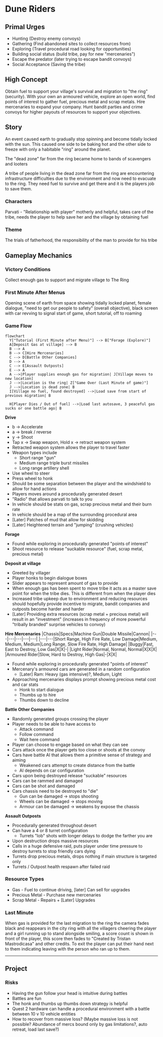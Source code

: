 # Dune Riders

## Primal Urges

- Hunting (Destroy enemy convoys)
- Gathering (Find abandoned sites to collect resources from)
- Exploring (Travel procedural road looking for opportunities)
- Building social status (build tribe, pay for new "mercenaries")
- Escape the predator (later trying to escape bandit convoys)
- Social Acceptance (Saving the tribe)

## High Concept

Obtain fuel to support your village's survival and migration to "the ring" (security). With your own an armoured vehicle, explore an open world, find points of interest to gather fuel, precious metal and scrap metals. Hire mercenaries to expand your company. Hunt bandit parties and crime convoys for higher payouts of resources to support your objectives.

## Story

An event caused earth to gradually stop spinning and become tidally locked with the sun. This caused one side to be baking hot and the other side to freeze with only a habitable "ring" around the planet.

The "dead zone" far from the ring became home to bands of scavengers and looters

A tribe of people living in the dead zone far from the ring are encountering infrastructure difficulties due to the environment and now need to evacuate to the ring. They need fuel to survive and get there and it is the players job to save them.

### Characters

Parvati - "Relationship with player" motherly and helpful, takes care of the tribe, needs the player to help save her and the village by obtaining fuel

### Theme

The trials of fatherhood, the responsibility of the man to provide for his tribe

## Gameplay Mechanics

### Victory Conditions

Collect enough gas to support and migrate village to The Ring

### First Minute After Menus

Opening scene of earth from space showing tidally locked planet, female dialogue, "need to get our people to safety" (overall objective), black screen with car revving to signal start of game, short tutorial, off to roaming

### Game Flow

```mermaid
flowchart
  Y["Tutorial (First Minute after Menu)"] --> B["Forage (Explore)"]
  A[Deposit Gas at village] --> B
  B --> A
  B --> C[Hire Mercenaries]
  C --> D[Battle Other Companies]
  D --> A
  C --> E[Assault Outposts]
  E --> A
  A -->|Player supplies enough gas for migration| J[Village moves to new location]
  J -->|Location is the ring| Z["Game Over (Last Minute of game)"]
  J -->|Location is dead zone| B
  I[Village no fuel, found destroyed] -->|Load save from start of previous migration| B

  H[Player Dies / Out of fuel] -->|Load last autosave, 3 peaceful gas sucks or one battle ago| B
```

**Drive**
- b -> Accelerate
- a -> break / reverse
- y -> Shoot
- Tap x -> Swap weapon, Hold x -> retract weapon system
- Retracted weapon system allows the player to travel faster
- Weapon types include
  - Short range "gun"
  - Medium range triple burst missiles
  - Long range artillery shell
- Use wheel to steer
- Press wheel to honk
- Should be some separation between the player and the windshield to allow for hand actions
- Players moves around a procedurally generated desert
- "Radio" that allows parvati to talk to you
- In vehicle should be stats on gas, scrap precious metal and their burn rate
- In vehicle should be a map of the surrounding procedural area
- [Later] Patches of mud that allow for skidding
- [Later] Heightened terrain and "jumping" (crushing vehicles)

**Forage**
- Found while exploring in procedurally generated "points of interest"
- Shoot resource to release "suckable resource" (fuel, scrap metal, precious metal)

**Deposit at village**
- Greeted by villager
- Player honks to begin dialogue boxes
- Slider appears to represent amount of gas to provide
- When enough gas has been spent to move tribe it acts as a master save point for when the tribe dies. This is different from when the player dies
- Increased tribe upkeep due to environment and reducing resources should hopefully provide incentive to migrate, bandit companies and outposts become harder and harder
- [Later] Providing extra resources (scrap metal + precious metal) will result in an "investment" (increases in frequency of more powerful "tribally branded" surprise vehicles to convoy)

**Hire Mercenaries**
|Chassis|Specs|Machine Gun|Double Missile|Cannon|
|---|---|---|---|---|
|---|---|Short Range, High Fire Rate, Low Damage|Medium, Medium, Medium|Long Range, Slow Fire Rate, High Damage|
|Buggy|Fast, East to Destroy, Low Gas|X|X|-|
|Light Rider|Normal, Normal, Normal|X|X|X|
|Armoured Rider|Slow, Hard to Destroy, High Gas|-|X|X|

- Found while exploring in procedurally generated "points of interest"
- Mercenary's armoured cars are generated in a random configuration
  - [Later] Ram: Heavy (gas intensive)?, Medium, Light
- Approaching mercenaries displays prompt showing precious metal cost and car stats
  - Honk to start dialogue
  - Thumbs up to hire
  - Thumbs down to decline

**Battle Other Companies**
- Randomly generated groups crossing the player
- Player needs to be able to have access to
  - Attack command
  - Follow command
  - Wait here command
- Player can choose to engage based on what they can see
- Cars attack once the player gets too close or shoots at the convoy
- Cars have battle AI that allows them a primitive sense of strategy and aiming
  - Weakened cars attempt to create distance from the battle
  - AI depends on car configuration
- Cars upon being destroyed release "suckable" resources
- Cars can be rammed and damaged
- Cars can be shot and damaged
- Cars chassis need to be destroyed to "die"
  - Gun can be damaged -> stops shooting
  - Wheels can be damaged -> stops moving
  - Armour can be damaged -> weakens by expose the chassis

**Assault Outposts**
- Procedurally generated throughout desert
- Can have a 4 or 8 turret configuration
  - Turrets "lob" shots with longer delays to dodge the farther you are
- Upon destruction drops massive resources
- Calls in a huge defensive raid, puts player under time pressure to destroy turrets to stop friendly cars dying
- Turrets drop precious metals, drops nothing if main structure is targeted only
- Turrets / Outpost health respawn after failed raid

### Resource Types

- Gas - Fuel to continue driving, [later] Can sell for upgrades
- Precious Metal - Purchase new mercenaries
- Scrap Metal - Repairs + [Later] Upgrades

### Last Minute

When gas is provided for the last migration to the ring the camera fades black and reappears in the city ring with all the villagers cheering the player and a girl running up to stand alongside smiling, a score count is shown in front of the player, this score then fades to "Created by Tristan Mastrodicasa" and other credits. To exit the player can put their hand next to them indicating leaving with the person who ran up to them.


---

## Project

### Risks

- Having the gun follow your head is intuitive during battles
- Battles are fun
- The honk and thumbs up thumbs down strategy is helpful
- Quest 2 hardware can handle a procedural environment with a battle between 10 v 10 vehicle entities
- How to recover from massive loss? (Maybe massive loss is not possible? Abundance of mercs bound only by gas limitations?, auto retreat, load last save?)